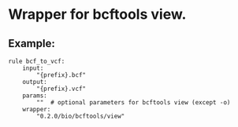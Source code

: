 # Wrapper for bcftools view.

## Example:

```
rule bcf_to_vcf:
    input:
        "{prefix}.bcf"
    output:
        "{prefix}.vcf"
    params:
        ""  # optional parameters for bcftools view (except -o)
    wrapper:
        "0.2.0/bio/bcftools/view"
```
